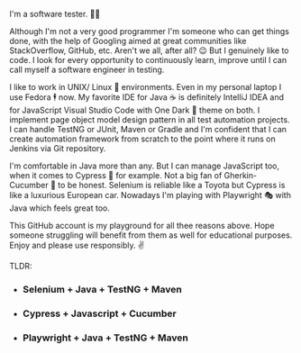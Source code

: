 I'm a software tester. 👨‍💻

Although I'm not a very good programmer I'm someone who can get things done, with the help of Googling aimed at great communities like StackOverflow, GitHub, etc. Aren't we all, after all? 😉 But I genuinely like to code. I look for every opportunity to continuously  learn, improve until I can call myself a software engineer in testing. 

I like to work in UNIX/ Linux 🐧 environments. Even in my personal laptop I use Fedora 🕴️ now. My favorite IDE for Java ☕ is definitely IntelliJ IDEA and for JavaScript Visual Studio Code with One Dark 🌆 theme on both. I implement page object model design pattern in all test automation projects. I can handle TestNG or JUnit, Maven or Gradle and I'm confident that I can create automation framework from scratch to the point where it runs on Jenkins via Git repository. 

I'm comfortable in Java more than any. But I can manage JavaScript too, when it comes to Cypress 🌲 for example. Not a big fan of Gherkin-Cucumber 🥒 to be honest. Selenium is reliable like a Toyota but Cypress is like a luxurious European car. Nowadays I'm playing with Playwright 🎭 with Java which feels great too.

This GitHub account is my playground for all thee reasons above. Hope someone struggling will benefit from them as well for educational purposes. Enjoy and please use responsibly. ✌️

TLDR:
* ### Selenium + Java + TestNG + Maven
* ### Cypress + Javascript + Cucumber
* ### Playwright + Java + TestNG + Maven

<!--
**madhawar/madhawar** is a ✨ _special_ ✨ repository because its `README.md` (this file) appears on your GitHub profile.

Here are some ideas to get you started:

- 🔭 I’m currently working on ...
- 🌱 I’m currently learning ...
- 👯 I’m looking to collaborate on ...
- 🤔 I’m looking for help with ...
- 💬 Ask me about ...
- 📫 How to reach me: ...
- 😄 Pronouns: ...
- ⚡ Fun fact: ...
-->
